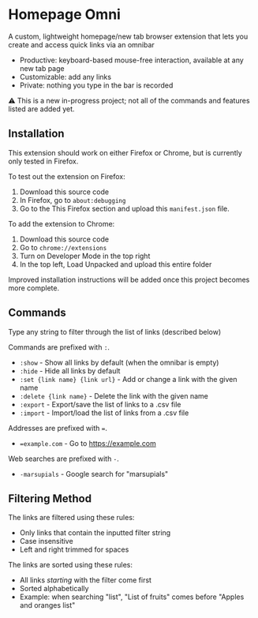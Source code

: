 # Homepage Omni

A custom, lightweight homepage/new tab browser extension that lets
you create and access quick links via an omnibar

- Productive: keyboard-based mouse-free interaction, available at any new tab page
- Customizable: add any links
- Private: nothing you type in the bar is recorded

<!-- TODO: images -->
:warning: This is a new in-progress project; not all of the commands and features listed are added yet.

## Installation

This extension should work on either Firefox or Chrome, but is currently only tested in Firefox.

To test out the extension on Firefox:
1. Download this source code
2. In Firefox, go to `about:debugging`
3. Go to the This Firefox section and upload this `manifest.json` file.

To add the extension to Chrome:
1. Download this source code
2. Go to `chrome://extensions`
3. Turn on Developer Mode in the top right
4. In the top left, Load Unpacked and upload this entire folder

Improved installation instructions will be added once this project becomes more complete.

## Commands

Type any string to filter through the list of links (described below)

Commands are prefixed with `:`.
- `:show` - Show all links by default (when the omnibar is empty)
- `:hide` - Hide all links by default
- `:set {link name} {link url}` - Add or change a link with the given name
- `:delete {link name}` - Delete the link with the given name
- `:export` - Export/save the list of links to a .csv file
- `:import` - Import/load the list of links from a .csv file
<!-- TODO: impl export/import -->

<!-- TODO: impl -->
Addresses are prefixed with `=`.
- `=example.com` - Go to https://example.com

<!-- TODO: impl -->
Web searches are prefixed with `-`.
- `-marsupials` - Google search for "marsupials"

## Filtering Method

The links are filtered using these rules:
- Only links that contain the inputted filter string
- Case insensitive
- Left and right trimmed for spaces

The links are sorted using these rules:
- All links *starting* with the filter come first
- Sorted alphabetically
- Example: when searching "list", "List of fruits" comes before "Apples and oranges list"
